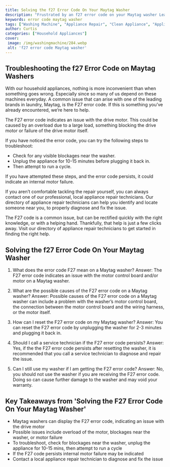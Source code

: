 ```yaml
---
title: Solving the f27 Error Code On Your Maytag Washer
description: "Frustrated by an f27 error code on your Maytag washer Learn how to identify the problem and attempt to resolve the issue in this detailed blog post"
keywords: error code maytag washer
tags: ["Washing Machine", "Appliance Repair", "Clean Appliance", "Appliance Brand"]
author: Curtis
categories: ["Household Appliances"]
cover: 
 image: /img/washingmachine/284.webp
 alt: 'f27 error code Maytag washer'
---
```

## Troubleshooting the f27 Error Code on Maytag Washers
With our household appliances, nothing is more inconvenient than when something goes wrong. Especially since so many of us depend on these machines everyday. A common issue that can arise with one of the leading brands in laundry, Maytag, is the F27 error code. If this is something you’ve already encountered, we’re here to help.

The F27 error code indicates an issue with the drive motor. This could be caused by an overload due to a large load, something blocking the drive motor or failure of the drive motor itself. 

If you have noticed the error code, you can try the following steps to troubleshoot:

- Check for any visible blockages near the washer.
- Unplug the appliance for 10-15 minutes before plugging it back in.
- Then attempt to run a cycle.

If you have attempted these steps, and the error code persists, it could indicate an internal motor failure. 

If you aren’t comfortable tackling the repair yourself, you can always contact one of our professional, local appliance repair technicians. Our directory of appliance repair technicians can help you identify and locate someone near you, to properly diagnose and fix the issue. 

The F27 code is a common issue, but can be rectified quickly with the right knowledge, or with a helping hand. Thankfully, that help is just a few clicks away. Visit our directory of appliance repair technicians to get started in finding the right help.

## Solving the f27 Error Code On Your Maytag Washer
1. What does the error code F27 mean on a Maytag washer? 
Answer: The F27 error code indicates an issue with the motor control board and/or motor on a Maytag washer.

2. What are the possible causes of the F27 error code on a Maytag washer?
Answer: Possible causes of the F27 error code on a Maytag washer can include a problem with the washer’s motor control board, the connection between the motor control board and the wiring harness, or the motor itself.

3. How can I reset the F27 error code on my Maytag washer?
Answer: You can reset the F27 error code by unplugging the washer for 2-3 minutes and plugging it back in.

4. Should I call a service technician if the F27 error code persists? 
Answer: Yes, if the the F27 error code persists after resetting the washer, it is recommended that you call a service technician to diagnose and repair the issue.

5. Can I still use my washer if I am getting the F27 error code?
Answer: No, you should not use the washer if you are receiving the F27 error code. Doing so can cause further damage to the washer and may void your warranty.

## Key Takeaways from 'Solving the F27 Error Code On Your Maytag Washer' 
- Maytag washers can display the F27 error code, indicating an issue with the drive motor
- Possible issues include overload of the motor, blockages near the washer, or motor failure
- To troubleshoot, check for blockages near the washer, unplug the appliance for 10-15 mins, then attempt to run a cycle 
- If the F27 code persists internal motor failure may be indicated
- Contact a local appliance repair technician to diagnose and fix the issue
